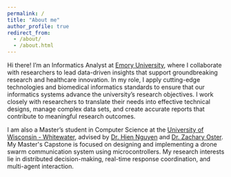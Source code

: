 ```yaml
---
permalink: /
title: "About me"
author_profile: true
redirect_from: 
  - /about/
  - /about.html
---
```


Hi there! I’m an Informatics Analyst at [Emory University](https://www.emory.edu/home/index.html), where I collaborate 
with researchers to lead data-driven insights that support groundbreaking research and healthcare innovation. In my role, 
I apply cutting-edge technologies and biomedical informatics standards to ensure that our informatics systems advance the 
university’s research objectives. I work closely with researchers to translate their needs into effective technical designs, 
manage complex data sets, and create accurate reports that contribute to meaningful research outcomes.

I am also a Master’s student in Computer Science at the [University of Wisconsin - Whitewater](https://www.uww.edu/), 
advised by [Dr. Hien Nguyen](https://blogs.uww.edu/nguyenh/) and [Dr. Zachary Oster](https://cs.uww.edu/~osterz/).
My Master's Capstone is focused on designing and implementing a drone swarm communication system using microcontrollers. 
My research interests lie in distributed decision-making, real-time response coordination, and multi-agent interaction.
